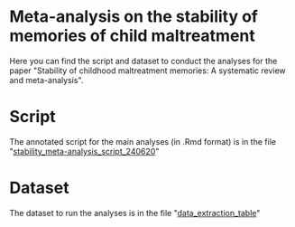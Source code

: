 # Meta-analysis on the stability of memories of child maltreatment

Here you can find the script and dataset to conduct the analyses for the paper "Stability of childhood maltreatment memories: A systematic review and meta-analysis".

# Script

The annotated script for the main analyses (in .Rmd format) is in the file "[stability_meta-analysis_script_240620](https...)"

# Dataset

The dataset to run the analyses is in the file "[data_extraction_table](https...)"
